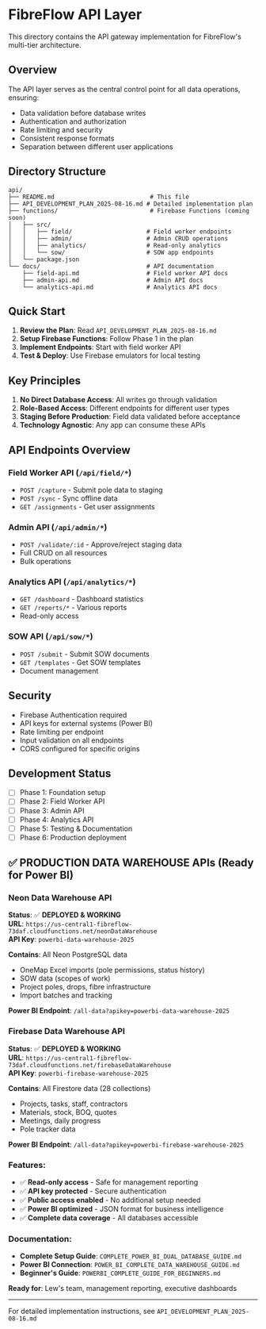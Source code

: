 # FibreFlow API Layer

This directory contains the API gateway implementation for FibreFlow's multi-tier architecture.

## Overview

The API layer serves as the central control point for all data operations, ensuring:
- Data validation before database writes
- Authentication and authorization
- Rate limiting and security
- Consistent response formats
- Separation between different user applications

## Directory Structure

```
api/
├── README.md                           # This file
├── API_DEVELOPMENT_PLAN_2025-08-16.md # Detailed implementation plan
├── functions/                          # Firebase Functions (coming soon)
│   ├── src/
│   │   ├── field/                     # Field worker endpoints
│   │   ├── admin/                     # Admin CRUD operations
│   │   ├── analytics/                 # Read-only analytics
│   │   └── sow/                       # SOW app endpoints
│   └── package.json
└── docs/                              # API documentation
    ├── field-api.md                   # Field worker API docs
    ├── admin-api.md                   # Admin API docs
    └── analytics-api.md               # Analytics API docs
```

## Quick Start

1. **Review the Plan**: Read `API_DEVELOPMENT_PLAN_2025-08-16.md`
2. **Setup Firebase Functions**: Follow Phase 1 in the plan
3. **Implement Endpoints**: Start with field worker API
4. **Test & Deploy**: Use Firebase emulators for local testing

## Key Principles

1. **No Direct Database Access**: All writes go through validation
2. **Role-Based Access**: Different endpoints for different user types
3. **Staging Before Production**: Field data validated before acceptance
4. **Technology Agnostic**: Any app can consume these APIs

## API Endpoints Overview

### Field Worker API (`/api/field/*`)
- `POST /capture` - Submit pole data to staging
- `POST /sync` - Sync offline data
- `GET /assignments` - Get user assignments

### Admin API (`/api/admin/*`)
- `POST /validate/:id` - Approve/reject staging data
- Full CRUD on all resources
- Bulk operations

### Analytics API (`/api/analytics/*`)
- `GET /dashboard` - Dashboard statistics
- `GET /reports/*` - Various reports
- Read-only access

### SOW API (`/api/sow/*`)
- `POST /submit` - Submit SOW documents
- `GET /templates` - Get SOW templates
- Document management

## Security

- Firebase Authentication required
- API keys for external systems (Power BI)
- Rate limiting per endpoint
- Input validation on all endpoints
- CORS configured for specific origins

## Development Status

- [ ] Phase 1: Foundation setup
- [ ] Phase 2: Field Worker API
- [ ] Phase 3: Admin API
- [ ] Phase 4: Analytics API
- [ ] Phase 5: Testing & Documentation
- [ ] Phase 6: Production deployment

## ✅ **PRODUCTION DATA WAREHOUSE APIs (Ready for Power BI)**

### **Neon Data Warehouse API** 
**Status**: ✅ **DEPLOYED & WORKING**  
**URL**: `https://us-central1-fibreflow-73daf.cloudfunctions.net/neonDataWarehouse`  
**API Key**: `powerbi-data-warehouse-2025`  

**Contains**: All Neon PostgreSQL data
- OneMap Excel imports (pole permissions, status history)
- SOW data (scopes of work)
- Project poles, drops, fibre infrastructure
- Import batches and tracking

**Power BI Endpoint**: `/all-data?apikey=powerbi-data-warehouse-2025`

### **Firebase Data Warehouse API**
**Status**: ✅ **DEPLOYED & WORKING**  
**URL**: `https://us-central1-fibreflow-73daf.cloudfunctions.net/firebaseDataWarehouse`  
**API Key**: `powerbi-firebase-warehouse-2025`  

**Contains**: All Firestore data (28 collections)
- Projects, tasks, staff, contractors
- Materials, stock, BOQ, quotes
- Meetings, daily progress
- Pole tracker data

**Power BI Endpoint**: `/all-data?apikey=powerbi-firebase-warehouse-2025`

### **Features**:
- ✅ **Read-only access** - Safe for management reporting
- ✅ **API key protected** - Secure authentication
- ✅ **Public access enabled** - No additional setup needed
- ✅ **Power BI optimized** - JSON format for business intelligence
- ✅ **Complete data coverage** - All databases accessible

### **Documentation**:
- **Complete Setup Guide**: `COMPLETE_POWER_BI_DUAL_DATABASE_GUIDE.md`
- **Power BI Connection**: `POWER_BI_COMPLETE_DATA_WAREHOUSE_GUIDE.md`
- **Beginner's Guide**: `POWERBI_COMPLETE_GUIDE_FOR_BEGINNERS.md`

**Ready for**: Lew's team, management reporting, executive dashboards

---

For detailed implementation instructions, see `API_DEVELOPMENT_PLAN_2025-08-16.md`